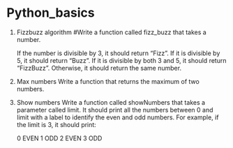 # Python_basics
1. Fizzbuzz algorithm 
#Write a function called fizz_buzz that takes a number.

    If the number is divisible by 3, it should return “Fizz”.
    If it is divisible by 5, it should return “Buzz”.
    If it is divisible by both 3 and 5, it should return “FizzBuzz”.
    Otherwise, it should return the same number.
    
2. Max numbers
Write a function that returns the maximum of two numbers.

3. Show numbers
Write a function called showNumbers that takes a parameter called limit.
It should print all the numbers between 0 and limit with a label to identify the even and odd numbers. 
For example, if the limit is 3, it should print:

    0 EVEN
    1 ODD
    2 EVEN
    3 ODD


